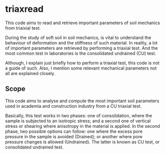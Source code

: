 # triaxread
This code aims to read and retrieve important parameters of soil mechanics from triaixial test.

During the study of soft soil in soil mechanics, is vital to understand the behaviour of deformation and the stiffness of such material.
In reality, a lot of important parameters are retrieved by performing a triaxial test. And the most common test in laboratories is the consolidated undrained (CU) test.

Although, I explain just briefly how to perform a triaxial test, this code is not a guide of such. Also, I mention some relevant mechanical parameters
not all are explained closely.

## Scope

This code aims to analyse and compute the most important soil parameters used in academia and construction industry from a CU triaxial test.

Basically, this test works in two phases: one of consolidation, where the sample is subjected to an isotropic stress; and a second one of vertical stress or shearing where anisotropy
in the material is applied. In the second phase, two possible options can follow: one where the excess pore pressure in the sample is avoided (Drained); or another where
pore pressure changes is allowed (Undrained). The latter is known as CU test, or consolidated undrained test.




